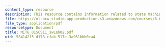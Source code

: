 ```yaml
---
content_type: resource
description: This resource contains information related to state machines.
file: https://ol-ocw-studio-app-production.s3.amazonaws.com/courses/6-01sc-introduction-to-electrical-engineering-and-computer-science-i-spring-2011/584142f5d178cfab517e3a961bbb0ca4_MIT6_01SCS11_swLab02.pdf
file_type: application/pdf
resourcetype: Document
title: MIT6_01SCS11_swLab02.pdf
uid: 584142f5-d178-cfab-517e-3a961bbb0ca4
---
```

